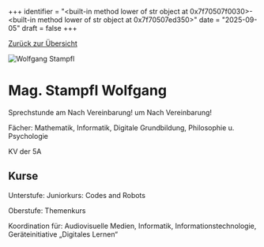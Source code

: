 
+++
identifier = "<built-in method lower of str object at 0x7f70507f0030>-<built-in method lower of str object at 0x7f70507ed350>"
date = "2025-09-05"
draft = false
+++

 [Zurück zur Übersicht](/schule/lehrpersonal/)

<div class="row">
<div class="column">
<img src="/images/personal/Stampfl.jpg" alt="Wolfgang Stampfl"> 
</div>
<div class="column">

# Mag. Stampfl Wolfgang 

Sprechstunde am Nach Vereinbarung! um Nach Vereinbarung!

Fächer: Mathematik,  Informatik,  Digitale Grundbildung,  Philosophie u. Psychologie

KV der 5A



## Kurse

Unterstufe: Juniorkurs: Codes and Robots

Oberstufe: Themenkurs

Koordination für: Audiovisuelle Medien, Informatik, Informationstechnologie, Geräteinitiative „Digitales Lernen“



</div>
</div> 

